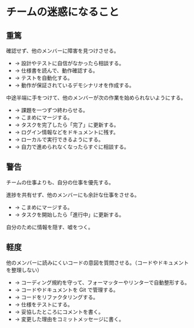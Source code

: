 # チームの迷惑になること

## 重篤

確認せず、他のメンバーに障害を見つけさせる。

- → 設計やテストに自信がなかったら相談する。
- → 仕様書を読んで、動作確認する。
- → テストを自動化する。
- → 動作が保証されているデモシナリオを作成する。

中途半端に手をつけて、他のメンバーが次の作業を始められないようにする。

- → 課題を一つずつ終わらせる。
- → こまめにマージする。
- → タスクを完了したら「完了」に更新する。
- → ログイン情報などをドキュメントに残す。
- → ローカルで実行できるようにする。
- → 自力で進められなくなったらすぐに相談する。

## 警告

チームの仕事よりも、自分の仕事を優先する。

進捗を共有せず、他のメンバーにも余計な仕事をさせる。

- → こまめにマージする。
- → タスクを開始したら「進行中」に更新する。

自分のために情報を隠す、嘘をつく。

## 軽度

他のメンバーに読みにくいコードの意図を質問させる。（コードやドキュメントを整理しない）

- → コーディング規約を守って、フォーマッターやリンターで自動整形する。
- → コードやドキュメントを Git で管理する。
- → コードをリファクタリングする。
- → 仕様をテストにする。
- → 妥協したところにコメントを書く。
- → 変更した理由をコミットメッセージに書く。
